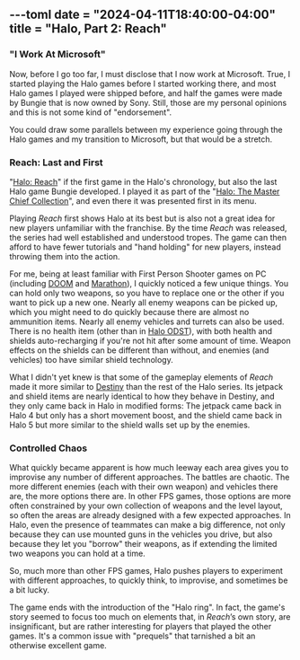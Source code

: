 ---toml
date = "2024-04-11T18:40:00-04:00"
title = "Halo, Part 2: Reach"
---

### "I Work At Microsoft"

Now, before I go too far, I must disclose that I now work at Microsoft. True, I started playing the Halo games before I started working there, and most Halo games I played were shipped before, and half the games were made by Bungie that is now owned by Sony. Still, those are my personal opinions and this is not some kind of "endorsement".

You could draw some parallels between my experience going through the Halo games and my transition to Microsoft, but that would be a stretch.

### Reach: Last and First

"[Halo: Reach](https://en.wikipedia.org/wiki/Halo:_Reach)" if the first game in the Halo's chronology, but also the last Halo game Bungie developed. I played it as part of the "[Halo: The Master Chief Collection](https://en.wikipedia.org/wiki/Halo:_The_Master_Chief_Collection)", and even there it was presented first in its menu.

Playing *Reach* first shows Halo at its best but is also not a great idea for new players unfamiliar with the franchise. By the time *Reach* was released, the series had well established and understood tropes. The game can then afford to have fewer tutorials and "hand holding" for new players, instead throwing them into the action.

For me, being at least familiar with First Person Shooter games on PC (including [DOOM](https://en.wikipedia.org/wiki/Doom_%281993_video_game%29) and [Marathon](https://en.wikipedia.org/wiki/Marathon_%28video_game%29)), I quickly noticed a few unique things. You can hold only two weapons, so you have to replace one or the other if you want to pick up a new one. Nearly all enemy weapons can be picked up, which you might need to do quickly because there are almost no ammunition items. Nearly all enemy vehicles and turrets can also be used. There is no health item (other than in [Halo ODST](https://en.wikipedia.org/wiki/Halo_3:_ODST)), with both health and shields auto-recharging if you're not hit after some amount of time. Weapon effects on the shields can be different than without, and enemies (and vehicles) too have similar shield technology.

What I didn't yet knew is that some of the gameplay elements of *Reach* made it more similar to [Destiny](https://en.wikipedia.org/wiki/Destiny_%28video_game%29) than the rest of the Halo series. Its jetpack and shield items are nearly identical to how they behave in Destiny, and they only came back in Halo in modified forms: The jetpack came back in Halo 4 but only has a short movement boost, and the shield came back in Halo 5 but more similar to the shield walls set up by the enemies.

### Controlled Chaos

What quickly became apparent is how much leeway each area gives you to improvise any number of different approaches. The battles are chaotic. The more different enemies (each with their own weapon) and vehicles there are, the more options there are. In other FPS games, those options are more often constrained by your own collection of weapons and the level layout, so often the areas are already designed with a few expected approaches. In Halo, even the presence of teammates can make a big difference, not only because they can use mounted guns in the vehicles you drive, but also because they let you "borrow" their weapons, as if extending the limited two weapons you can hold at a time.

So, much more than other FPS games, Halo pushes players to experiment with different approaches, to quickly think, to improvise, and sometimes be a bit lucky.

The game ends with the introduction of the "Halo ring". In fact, the game's story seemed to focus too much on elements that, in *Reach*’s own story, are insignificant, but are rather interesting for players that played the other games. It's a common issue with "prequels" that tarnished a bit an otherwise excellent game.